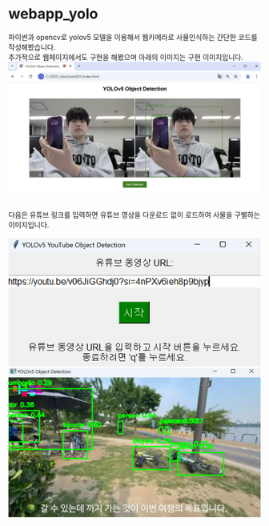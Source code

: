 # webapp_yolo
파이썬과 opencv로  yolov5 모델을 이용해서 웹카메라로 사물인식하는 간단한 코드를 작성해봤습니다.   
추가적으로 웹페이지에서도 구현을 해봤으며 아래의 이미지는 구현 이미지입니다.
![yolo_장면](https://github.com/jjkkhh123/webapp_yolo/blob/main/image/yolo_ex.png)
<br><br><br>
다음은 유튜브 링크를 입력하면 유튜브 영상을 다운로드 없이 로드하여 사물을 구별하는 이미지입니다.
<br><br>
![yolo_장면1](https://github.com/jjkkhh123/webapp_yolo/blob/main/image/youtube_ex1.png)
![yolo_장면2](https://github.com/jjkkhh123/webapp_yolo/blob/main/image/youtube_ex2.png)
